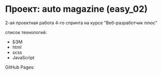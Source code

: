 # Проект: auto magazine (easy_02)

2-ая проектная работа 4-го спринта на курсе "Веб-разработчик плюс"

cписок технологий:
<ul>
  <li>БЭМ</li>
  <li>html</li>
  <li>scss</li>
  <li>JavaScript</li>
</ul>

GitHub Pages: 
 
